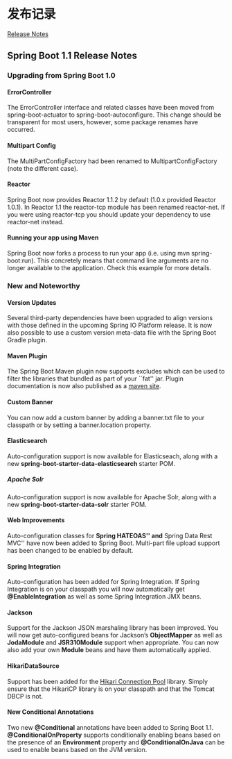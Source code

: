 # 发布记录
[Release Notes](https://github.com/spring-projects/spring-boot/wiki)

## Spring Boot 1.1 Release Notes

### Upgrading from Spring Boot 1.0

#### ErrorController
The ErrorController interface and related classes have been moved from spring-boot-actuator to spring-boot-autoconfigure. This change should be transparent for most users, however, some package renames have occurred.

#### Multipart Config
The MultiPartConfigFactory had been renamed to MultipartConfigFactory (note the different case).

#### Reactor
Spring Boot now provides Reactor 1.1.2 by default (1.0.x provided Reactor 1.0.1). In Reactor 1.1 the reactor-tcp module has been renamed reactor-net. If you were using reactor-tcp you should update your dependency to use reactor-net instead.

#### Running your app using Maven
Spring Boot now forks a process to run your app (i.e. using mvn spring-boot:run). This concretely means that command line arguments are no longer available to the application. Check this example for more details.

### New and Noteworthy

#### Version Updates
Several third-party dependencies have been upgraded to align versions with those defined in the upcoming Spring IO Platform release. It is now also possible to use a custom version meta-data file with the Spring Boot Gradle plugin.

#### Maven Plugin
The Spring Boot Maven plugin now supports excludes which can be used to filter the libraries that bundled as part of your ``fat'' jar. Plugin documentation is now also published as a [maven site](https://docs.spring.io/spring-boot/docs/current-SNAPSHOT/maven-plugin/).

#### Custom Banner
You can now add a custom banner by adding a banner.txt file to your classpath or by setting a banner.location property.

#### Elasticsearch
Auto-configuration support is now available for Elasticseach, along with a new **spring-boot-starter-data-elasticsearch** starter POM.

##### Apache Solr
Auto-configuration support is now available for Apache Solr, along with a new **spring-boot-starter-data-solr** starter POM.

#### Web Improvements
Auto-configuration classes for **Spring HATEOAS'' and** Spring Data Rest MVC'' have now been added to Spring Boot. Multi-part file upload support has been changed to be enabled by default.

#### Spring Integration
Auto-configuration has been added for Spring Integration. If Spring Integration is on your classpath you will now automatically get **@EnableIntegration** as well as some Spring Integration JMX beans.

#### Jackson
Support for the Jackson JSON marshaling library has been improved. You will now get auto-configured beans for Jackson’s **ObjectMapper** as well as **JodaModule** and **JSR310Module** support when appropriate. You can now also add your own **Module** beans and have them automatically applied.

#### HikariDataSource
Support has been added for the [Hikari Connection Pool](https://github.com/spring-projects/spring-boot/wiki/Spring-Boot-1.1-Release-Notes) library. Simply ensure that the HikariCP library is on your classpath and that the Tomcat DBCP is not.

#### New Conditional Annotations
Two new **@Conditional** annotations have been added to Spring Boot 1.1. **@ConditionalOnProperty** supports conditionally enabling beans based on the presence of an **Environment** property and **@ConditionalOnJava** can be used to enable beans based on the JVM version.